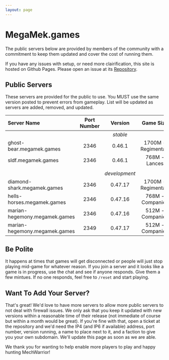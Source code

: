 ```yaml
---
layout: page
---
```

# MegaMek.games

The public servers below are provided by members of the community with a
commitment to keep them updated and cover the cost of running them.

If you have any issues with setup, or need more clairification, this site is
hosted on Github Pages. Please open an issue at its [Repository](https://github.com/rjhancock/megamek-games).

## Public Servers

These servers are provided for the public to use. You MUST use the same version
posted to prevent errors from gameplay. List will be updated as servers are
added, removed, and updated.

|Server Name|Port Number|Version|Game Size|Provided By|
|:------|:-----:|:--------:|:--:|-------:|
|||*stable*||
|ghost-bear.megamek.games|2346|0.46.1|1700M - Regimental?|TapEnvy.us, LLC|
|sldf.megamek.games|2346|0.46.1|768M - Lances|Hammer|
||||||
|||*development*||
|diamond-shark.megamek.games|2346|0.47.17|1700M - Regimental?|TapEnvy.us, LLC|
|hells-horses.megamek.games|2346|0.47.16|768M - Companies|Hammer|
|marian-hegemony.megamek.games|2346|0.47.16|512M - Companies|Spamtastic|
|marian-hegemony.megamek.games|2349|0.47.17|512M - Companies|Spamtastic|

## Be Polite

It happens at times that games will get disconnected or people will just stop playing mid-game for whatever reason. If you join a server and it looks like a game is in progress, use the chat and see if anyone responds. Give them a few mintues. If no one responds, feel free to `/reset` and start playing.

## Want To Add Your Server?

That's great! We'd love to have more servers to allow more public servers to not deal with firewall issues. We only ask that you keep it updated with new versions within a reasonable time of their release (not immediate of course but within a month would be great). If you're fine with that, open a ticket at the repository and we'd need the IP4 (and IP6 if available) address, port number, version running, a name to place next to it, and a faction to give you your own subdomain. We'll update this page as soon as we are able.

We thank you for wanting to help enable more players to play and happy hunting MechWarrior!
